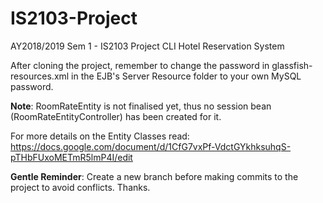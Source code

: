 # IS2103-Project
AY2018/2019 Sem 1 - IS2103 Project CLI Hotel Reservation System

After cloning the project, remember to change the password in glassfish-resources.xml in the EJB's Server Resource folder to your own MySQL password.

**Note**: RoomRateEntity is not finalised yet, thus no session bean (RoomRateEntityController) has been created for it.

For more details on the Entity Classes read: https://docs.google.com/document/d/1CfG7vxPf-VdctGYkhksuhqS-pTHbFUxoMETmR5lmP4I/edit

**Gentle Reminder**: Create a new branch before making commits to the project to avoid conflicts. Thanks.
